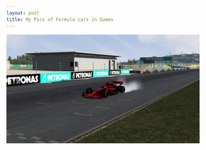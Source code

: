 ```yaml
---
layout: post
title: My Pics of Formula cars in Games
---
```


![Ferrari 2022 concept at Sepang](/images/cars/ferrari_sepang.jpg)

